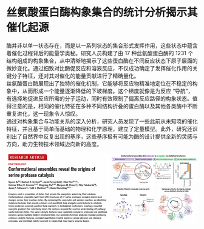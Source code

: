 # 丝氨酸蛋白酶构象集合的统计分析揭示其催化起源
酶并非以单一状态存在，而是以一系列状态的集合形式发挥作用，这些状态中蕴含着催化过程背后的能量学奥秘。研究人员构建了由 17 种丝氨酸蛋白酶的 1231 个结构组成的构象集合，从中清晰地揭示了这些蛋白酶在不同反应状态下原子层面的微妙变化。通过细致对比酶促反应和溶液反应，不仅成功确定了发挥催化作用的关键分子特征，还对其对催化的能量贡献进行了精确量化。   
丝氨酸蛋白酶展现出了独特的催化机制，它能够将反应物精准地定位在不稳定的构象中，从而形成一个能量逐渐降低的下坡梯度。这个梯度就像是为反应 “导航”，有选择地促进反应所需的分子运动，同时有效限制了偏离反应路径的构象状态。值得注意的是，相同的催化特征在多种不同结构折叠的蛋白酶以及其他各类酶中不断重复进化，这一现象令人惊叹。    
通过对构象集合与功能关系的深入分析，研究人员发现了一些此前从未知晓的催化特征，并且基于简单而基础的物理和化学原理，建立了定量模型。此外，研究还识别出了自然界中反复出现的基序，这些基序极有可能为酶的设计提供全新的灵感与方向，助力生物技术领域迈向新的高度。   

![](丝氨酸蛋白酶构象集合的统计分析揭示其催化起源/丝氨酸蛋白酶构象集合的统计分析揭示其催化起源_2025-02-16-16-38-06.png)  

## 